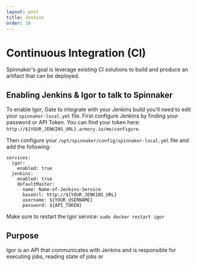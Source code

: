 ```yaml
---
layout: post
title: Jenkins
order: 10
---
```


# Continuous Integration (CI)
Spinnaker's goal is leverage existing CI solutions to build and produce an artifact that can be deployed.

## Enabling Jenkins & Igor to talk to Spinnaker

To enable Igor, Gate to integrate with your Jenkins build you'll need to edit your `spinnaker-local.yml` file.  First configure Jenkins by finding your password  or API Token.  You can find your token here: `http://${YOUR_JENKINS_URL}.armory.io/me/configure`.

Then configure your `/opt/spinnaker/config/spinnaker-local.yml` file and add the following:

```
services:
  igor:
    enabled: true
  jenkins:
    enabled: true
    defaultMaster:
      name: Name-of-Jenkins-Service
      baseUrl: http://${YOUR_JENKINS_URL}
      username: ${YOUR_USERNAME}
      password: ${API_TOKEN}
```

Make sure to restart the Igor service: `sudo docker restart igor`


## Purpose
Igor is an API that communicates with Jenkins and is responsible for executing jobs, reading state of jobs or  
